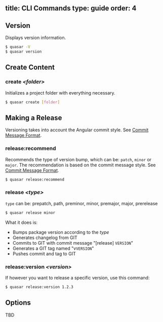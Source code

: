 title: CLI Commands
type: guide
order: 4
---
## Version
Displays version information.
``` bash
$ quasar -V
$ quasar version
```


## Create Content

### create *&lt;folder&gt;*
Initializes a project folder with everything necessary.
``` bash
$ quasar create [folder]
```



## Making a Release
Versioning takes into account the Angular commit style.
See [Commit Message Format](commit-message-format.html).


### release:recommend
Recommends the type of version bump, which can be: `patch`, `minor` or `major`.
The recommendation is based on the commit message style. See [Commit Message Format](commit-message-format.html).
``` bash
$ quasar release:recommend
```



### release *&lt;type&gt;*
`type` can be: prepatch, path, preminor, minor, premajor, major, prerelease
``` bash
$ quasar release minor
```

What it does is:
* Bumps package version according to the *type*
* Generates changelog from GIT
* Commits to GIT with commit message "[release] `VERSION`"
* Generates a GIT tag named "v`VERSION`"
* Pushes commit and tag to GIT



### release:version *&lt;version&gt;*
If however you want to release a specific version, use this command:
``` bash
$ quasar release:version 1.2.3
```

## Options
TBD
